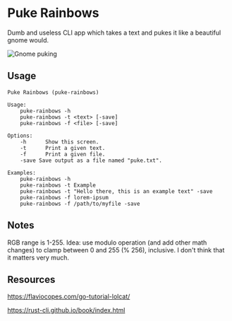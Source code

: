 # Puke Rainbows
Dumb and useless CLI app which takes a text and pukes it like a beautiful gnome would.

![Gnome puking](https://media.tenor.com/IAR8RQwY3UoAAAAM/vomit-gnome.gif)

## Usage
```
Puke Rainbows (puke-rainbows)

Usage:
    puke-rainbows -h
    puke-rainbows -t <text> [-save]
    puke-rainbows -f <file> [-save]

Options:
    -h      Show this screen.
    -t      Print a given text.
    -f      Print a given file.
    -save Save output as a file named "puke.txt".

Examples:
    puke-rainbows -h
    puke-rainbows -t Example
    puke-rainbows -t "Hello there, this is an example text" -save
    puke-rainbows -f lorem-ipsum
    puke-rainbows -f /path/to/myfile -save
```

## Notes
RGB range is 1-255. Idea: use modulo operation (and add other math changes) to clamp between 0 and 255 (% 256), inclusive.
I don't think that it matters very much.

## Resources
https://flaviocopes.com/go-tutorial-lolcat/

https://rust-cli.github.io/book/index.html
